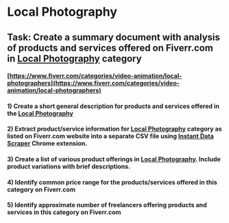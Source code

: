 # Local Photography
## Task: Create a summary document with analysis of products and services offered on Fiverr.com in [Local Photography](https://www.fiverr.com/categories/video-animation/local-photographers) category
#### [https://www.fiverr.com/categories/video-animation/local-photographers](https://www.fiverr.com/categories/video-animation/local-photographers)
#### 1) Create a short general description for products and services offered in the [Local Photography](https://www.fiverr.com/categories/video-animation/local-photographers)
#### 2) Extract product/service information for [Local Photography](https://www.fiverr.com/categories/video-animation/local-photographers) category as listed on Fiverr.com website into a separate CSV file using [Instant Data Scraper](https://chrome.google.com/webstore/detail/instant-data-scraper/ofaokhiedipichpaobibbnahnkdoiiah) Chrome extension.
#### 3) Create a list of various product offerings in [Local Photography](https://www.fiverr.com/categories/video-animation/local-photographers). Include product variations with brief descriptions.
#### 4) Identify common price range for the products/services offered in this category on Fiverr.com
#### 5) Identify approximate number of freelancers offering products and services in this category on Fiverr.com
